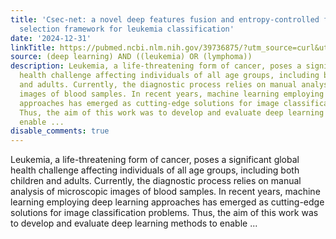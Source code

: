 ```yaml
---
title: 'Csec-net: a novel deep features fusion and entropy-controlled firefly feature
  selection framework for leukemia classification'
date: '2024-12-31'
linkTitle: https://pubmed.ncbi.nlm.nih.gov/39736875/?utm_source=curl&utm_medium=rss&utm_campaign=pubmed-2&utm_content=1byXLWG-5Hn0_qdLgZYpDfLA2UWGhGNgZGereuo1rJN2aoAQXP&fc=20220814223158&ff=20250101170751&v=2.18.0.post9+e462414
source: (deep learning) AND ((leukemia) OR (lymphoma))
description: Leukemia, a life-threatening form of cancer, poses a significant global
  health challenge affecting individuals of all age groups, including both children
  and adults. Currently, the diagnostic process relies on manual analysis of microscopic
  images of blood samples. In recent years, machine learning employing deep learning
  approaches has emerged as cutting-edge solutions for image classification problems.
  Thus, the aim of this work was to develop and evaluate deep learning methods to
  enable ...
disable_comments: true
---
```

Leukemia, a life-threatening form of cancer, poses a significant global health challenge affecting individuals of all age groups, including both children and adults. Currently, the diagnostic process relies on manual analysis of microscopic images of blood samples. In recent years, machine learning employing deep learning approaches has emerged as cutting-edge solutions for image classification problems. Thus, the aim of this work was to develop and evaluate deep learning methods to enable ...